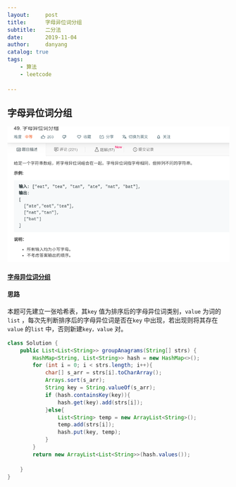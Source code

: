 ```yaml
---
layout:     post
title:      字母异位词分组
subtitle:   二分法
date:       2019-11-04
author:     danyang
catalog: true
tags:
    - 算法
    - leetcode

---
```


## 字母异位词分组

![](../img/字母异位词分组.png)

#### [字母异位词分组](https://leetcode-cn.com/problems/group-anagrams/)

#### 思路

本题可先建立一张哈希表，其`key` 值为排序后的字母异位词类别，`value` 为词的`list` ，每次先判断排序后的字母异位词是否在`key` 中出现，若出现则将其存在`value` 的`list` 中，否则新建`key，value` 对。

```java
class Solution {
    public List<List<String>> groupAnagrams(String[] strs) {
        HashMap<String, List<String>> hash = new HashMap<>();
        for (int i = 0; i < strs.length; i++){
            char[] s_arr = strs[i].toCharArray();
            Arrays.sort(s_arr);
            String key = String.valueOf(s_arr);
            if (hash.containsKey(key)){
                hash.get(key).add(strs[i]);
            }else{
                List<String> temp = new ArrayList<String>();
                temp.add(strs[i]);
                hash.put(key, temp);
            }
        }
        return new ArrayList<List<String>>(hash.values()); 

    }
}



```

